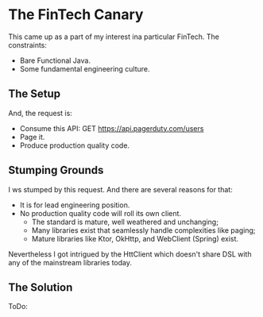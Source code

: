 # The FinTech Canary

This came up as a part of my interest ina particular FinTech.
The constraints:

- Bare Functional Java.
- Some fundamental engineering culture.

## The Setup

And, the request is:

- Consume this API: GET https://api.pagerduty.com/users
- Page it.
- Produce production quality code.

## Stumping Grounds

I ws stumped by this request. And there are several reasons for that:

- It is for lead engineering position.
- No production quality code will roll its own client.
  - The standard is mature, well weathered and unchanging;
  - Many libraries exist that seamlessly handle complexities like paging;
  - Mature libraries like Ktor, OkHttp, and WebClient (Spring) exist.

Nevertheless I got intrigued by the HttClient which doesn't share DSL with any of the mainstream libraries today.

## The Solution

ToDo: